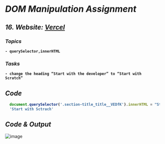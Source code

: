 # _DOM Manipulation Assignment_


## _16. Website: [Vercel](https://vercel.com/)_

<b>

### _Topics_
    - querySelector,innerHTML

### _Tasks_
    - change the heading “Start with the developer” to “Start with Scratch”

## _Code_
  
```javascript
  document.querySelector('.section-title_title__VEDfK').innerHTML = "Start with Sctrach"
  'Start with Sctrach'
```
</b>

## _Code & Output_
![image](https://user-images.githubusercontent.com/91872149/193199371-cafaf79f-796d-4c4f-aea8-fd0d3c51f7f5.png)
